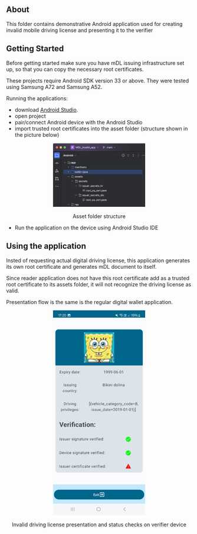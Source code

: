 
<!-- ABOUT  -->
## About


This folder contains demonstrative Android application used for creating invalid mobile driving license and presenting it to the verifier


<!-- GETTING STARTED -->
## Getting Started

Before getting started make sure you have mDL issuing infrastructure set up, so that you can copy the necessary root certificates.

These projects require Android SDK version 33 or above. They were tested using Samsung A72 and Samsung A52.

Running the applications:
  - download <a href="https://developer.android.com/studio">Android Studio</a>. 
  - open project
  - pair/connect Android device with the Android Studio
  - import trusted root certificates into the asset folder (structure shown in the picture below)
  

<div align="center">
  <a>
    <img src="images/certificates.png" alt="Certificates" width="250" >
  </a>

  <p align="center">
    Asset folder structure  
  </p>
</div>


  - Run the application on the device using Android Studio IDE




## Using the application


Insted of requesting actual digital driving license, this application generates its own root certificate and generates mDL document to itself.

Since reader application does not have this root certificate add as a trusted root certificate to its assets folder, it will not recognize the driving license as valid.

Presentation flow is the same is the regular digital wallet application.



<div align="center">
  <a>
    <img src="images/invalid.png" alt="Invalid presentation" width="250" >
  </a>

  <p align="center">
    Invalid driving license presentation and status checks on verifier device  
  </p>
</div>

